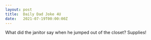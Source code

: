 ```yaml
---
layout: post
title:  Daily Dad Joke 4U
date:   2021-07-19T00:00:00Z
---
```

What did the janitor say when he jumped out of the closet? Supplies!
